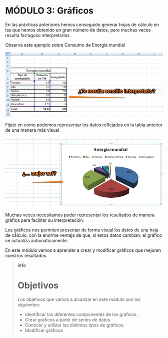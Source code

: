 # MÓDULO 3: Gráficos

En las prácticas anteriores hemos conseguido generar hojas de cálculo en las que hemos obtenido un gran número de datos, pero muchas veces resulta farragoso interpretarlos.

Observa este ejemplo sobre Consumo de Energía mundial

![Figura 3_1: Captura de pantalla propia - Ejemplo sobre consumo de energía mundial](img/Introduccion-1.jpg)

Fíjate en como podemos representar los datos reflejados en la tabla anterior de una manera más visual

![Figura 3_2: Captura de pantalla propia - Ejemplo sobre gráficos](img/Introduccion-2.jpg)

Muchas veces necesitamos poder representar los resultados de manera gráfica para facilitar su interpretación.

Los gráficos nos permiten presentar de forma visual los datos de una hoja de cálculo, con la enorme ventaja de que, si estos datos cambian, el gráfico se actualiza automáticamente.

En este módulo vamos a aprender a crear y modificar gráficos que mejoren nuestros resultados.

>**info**
># Objetivos
>
>Los objetivos que vamos a alcanzar en este módulo son los siguientes:
>
>- Identificar los diferentes componentes de los gráficos.
>- Crear gráficos a partir de series de datos.
>- Conocer y utilizar los distintos tipos de gráficos.
>- Modificar gráficos
>
